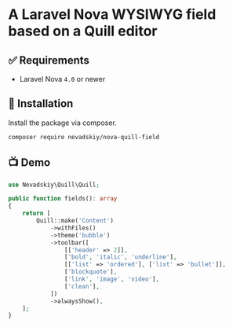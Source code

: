# A Laravel Nova WYSIWYG field based on a Quill editor

## ✅ Requirements

- Laravel Nova `4.0` or newer

## 🔌 Installation

Install the package via composer.

```bash
composer require nevadskiy/nova-quill-field
````

## 📺 Demo

```php
use Nevadskiy\Quill\Quill;

public function fields(): array
{
    return [
        Quill::make('Content')
            ->withFiles()
            ->theme('bubble')
            ->toolbar([
                [['header' => 2]],
                ['bold', 'italic', 'underline'],
                [['list' => 'ordered'], ['list' => 'bullet']],
                ['blockquote'],
                ['link', 'image', 'video'],
                ['clean'],
            ])
            ->alwaysShow(),
    ];
}
```
